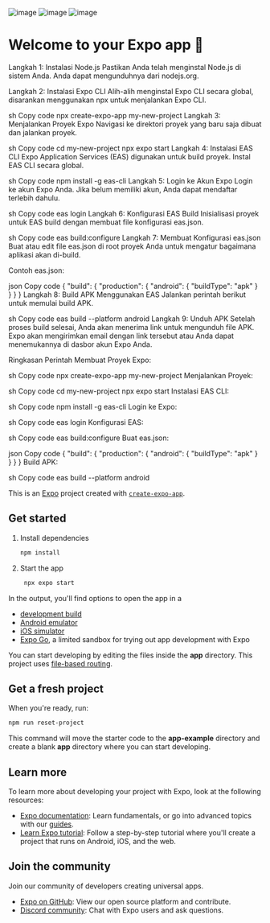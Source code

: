 ![image](https://github.com/herdiyana256/todoApp_expo/assets/82978131/a2fbfdb3-c190-4af2-a451-cc313f96de56)
![image](https://github.com/herdiyana256/todoApp_expo/assets/82978131/6000c573-f635-4164-ada2-13c01af504dd)
![image](https://github.com/herdiyana256/todoApp_expo/assets/82978131/e1628534-a256-4167-9de4-a5e5923e6b74)


# Welcome to your Expo app 👋
Langkah 1: Instalasi Node.js
Pastikan Anda telah menginstal Node.js di sistem Anda. Anda dapat mengunduhnya dari nodejs.org.

Langkah 2: Instalasi Expo CLI
Alih-alih menginstal Expo CLI secara global, disarankan menggunakan npx untuk menjalankan Expo CLI.

sh
Copy code
npx create-expo-app my-new-project
Langkah 3: Menjalankan Proyek Expo
Navigasi ke direktori proyek yang baru saja dibuat dan jalankan proyek.

sh
Copy code
cd my-new-project
npx expo start
Langkah 4: Instalasi EAS CLI
Expo Application Services (EAS) digunakan untuk build proyek. Instal EAS CLI secara global.

sh
Copy code
npm install -g eas-cli
Langkah 5: Login ke Akun Expo
Login ke akun Expo Anda. Jika belum memiliki akun, Anda dapat mendaftar terlebih dahulu.

sh
Copy code
eas login
Langkah 6: Konfigurasi EAS Build
Inisialisasi proyek untuk EAS build dengan membuat file konfigurasi eas.json.

sh
Copy code
eas build:configure
Langkah 7: Membuat Konfigurasi eas.json
Buat atau edit file eas.json di root proyek Anda untuk mengatur bagaimana aplikasi akan di-build.

Contoh eas.json:

json
Copy code
{
  "build": {
    "production": {
      "android": {
        "buildType": "apk"
      }
    }
  }
}
Langkah 8: Build APK Menggunakan EAS
Jalankan perintah berikut untuk memulai build APK.

sh
Copy code
eas build --platform android
Langkah 9: Unduh APK
Setelah proses build selesai, Anda akan menerima link untuk mengunduh file APK. Expo akan mengirimkan email dengan link tersebut atau Anda dapat menemukannya di dasbor akun Expo Anda.

Ringkasan Perintah
Membuat Proyek Expo:

sh
Copy code
npx create-expo-app my-new-project
Menjalankan Proyek:

sh
Copy code
cd my-new-project
npx expo start
Instalasi EAS CLI:

sh
Copy code
npm install -g eas-cli
Login ke Expo:

sh
Copy code
eas login
Konfigurasi EAS:

sh
Copy code
eas build:configure
Buat eas.json:

json
Copy code
{
  "build": {
    "production": {
      "android": {
        "buildType": "apk"
      }
    }
  }
}
Build APK:

sh
Copy code
eas build --platform android





This is an [Expo](https://expo.dev) project created with [`create-expo-app`](https://www.npmjs.com/package/create-expo-app).

## Get started

1. Install dependencies

   ```bash
   npm install
   ```

2. Start the app

   ```bash
    npx expo start
   ```

In the output, you'll find options to open the app in a

- [development build](https://docs.expo.dev/develop/development-builds/introduction/)
- [Android emulator](https://docs.expo.dev/workflow/android-studio-emulator/)
- [iOS simulator](https://docs.expo.dev/workflow/ios-simulator/)
- [Expo Go](https://expo.dev/go), a limited sandbox for trying out app development with Expo

You can start developing by editing the files inside the **app** directory. This project uses [file-based routing](https://docs.expo.dev/router/introduction).

## Get a fresh project

When you're ready, run:

```bash
npm run reset-project
```

This command will move the starter code to the **app-example** directory and create a blank **app** directory where you can start developing.

## Learn more

To learn more about developing your project with Expo, look at the following resources:

- [Expo documentation](https://docs.expo.dev/): Learn fundamentals, or go into advanced topics with our [guides](https://docs.expo.dev/guides).
- [Learn Expo tutorial](https://docs.expo.dev/tutorial/introduction/): Follow a step-by-step tutorial where you'll create a project that runs on Android, iOS, and the web.

## Join the community

Join our community of developers creating universal apps.

- [Expo on GitHub](https://github.com/expo/expo): View our open source platform and contribute.
- [Discord community](https://chat.expo.dev): Chat with Expo users and ask questions.
